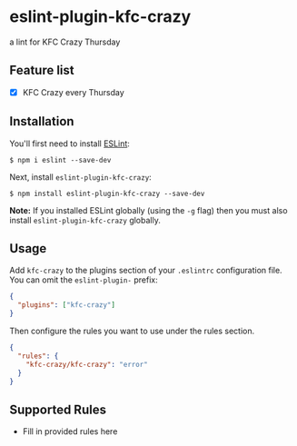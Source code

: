 # eslint-plugin-kfc-crazy

a lint for KFC Crazy Thursday

## Feature list

- [x] KFC Crazy every Thursday

## Installation

You'll first need to install [ESLint](http://eslint.org):

```
$ npm i eslint --save-dev
```

Next, install `eslint-plugin-kfc-crazy`:

```
$ npm install eslint-plugin-kfc-crazy --save-dev
```

**Note:** If you installed ESLint globally (using the `-g` flag) then you must also install `eslint-plugin-kfc-crazy` globally.

## Usage

Add `kfc-crazy` to the plugins section of your `.eslintrc` configuration file. You can omit the `eslint-plugin-` prefix:

```json
{
  "plugins": ["kfc-crazy"]
}
```

Then configure the rules you want to use under the rules section.

```json
{
  "rules": {
    "kfc-crazy/kfc-crazy": "error"
  }
}
```

## Supported Rules

- Fill in provided rules here
